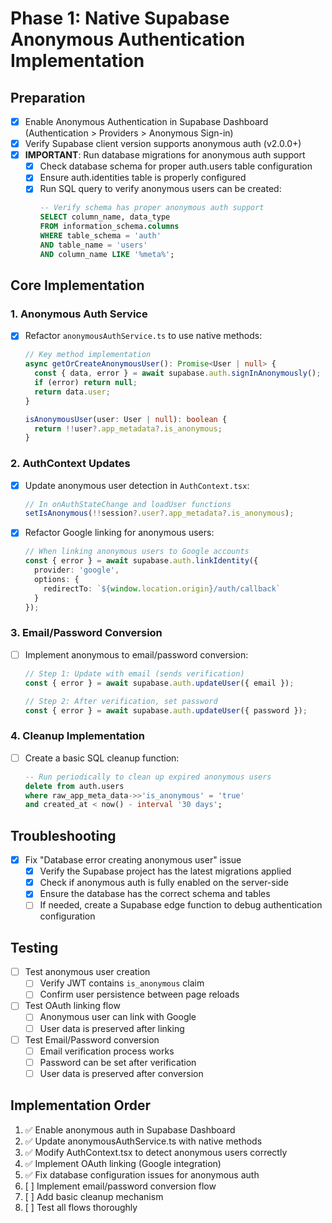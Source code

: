 # Phase 1: Native Supabase Anonymous Authentication Implementation

## Preparation

- [x] Enable Anonymous Authentication in Supabase Dashboard (Authentication > Providers > Anonymous Sign-in)
- [x] Verify Supabase client version supports anonymous auth (v2.0.0+)
- [x] **IMPORTANT**: Run database migrations for anonymous auth support
  - [x] Check database schema for proper auth.users table configuration
  - [x] Ensure auth.identities table is properly configured
  - [x] Run SQL query to verify anonymous users can be created:
    ```sql
    -- Verify schema has proper anonymous auth support
    SELECT column_name, data_type 
    FROM information_schema.columns 
    WHERE table_schema = 'auth' 
    AND table_name = 'users' 
    AND column_name LIKE '%meta%';
    ```

## Core Implementation

### 1. Anonymous Auth Service

- [x] Refactor `anonymousAuthService.ts` to use native methods:
  ```typescript
  // Key method implementation
  async getOrCreateAnonymousUser(): Promise<User | null> {
    const { data, error } = await supabase.auth.signInAnonymously();
    if (error) return null;
    return data.user;
  }
  
  isAnonymousUser(user: User | null): boolean {
    return !!user?.app_metadata?.is_anonymous;
  }
  ```

### 2. AuthContext Updates

- [x] Update anonymous user detection in `AuthContext.tsx`:
  ```typescript
  // In onAuthStateChange and loadUser functions
  setIsAnonymous(!!session?.user?.app_metadata?.is_anonymous);
  ```

- [x] Refactor Google linking for anonymous users:
  ```typescript
  // When linking anonymous users to Google accounts
  const { error } = await supabase.auth.linkIdentity({
    provider: 'google',
    options: {
      redirectTo: `${window.location.origin}/auth/callback`
    }
  });
  ```

### 3. Email/Password Conversion

- [ ] Implement anonymous to email/password conversion:
  ```typescript
  // Step 1: Update with email (sends verification)
  const { error } = await supabase.auth.updateUser({ email });
  
  // Step 2: After verification, set password
  const { error } = await supabase.auth.updateUser({ password });
  ```

### 4. Cleanup Implementation

- [ ] Create a basic SQL cleanup function:
  ```sql
  -- Run periodically to clean up expired anonymous users
  delete from auth.users
  where raw_app_meta_data->>'is_anonymous' = 'true'
  and created_at < now() - interval '30 days';
  ```

## Troubleshooting

- [x] Fix "Database error creating anonymous user" issue
  - [x] Verify the Supabase project has the latest migrations applied
  - [x] Check if anonymous auth is fully enabled on the server-side
  - [x] Ensure the database has the correct schema and tables
  - [ ] If needed, create a Supabase edge function to debug authentication configuration

## Testing

- [ ] Test anonymous user creation
  - [ ] Verify JWT contains `is_anonymous` claim
  - [ ] Confirm user persistence between page reloads

- [ ] Test OAuth linking flow
  - [ ] Anonymous user can link with Google
  - [ ] User data is preserved after linking

- [ ] Test Email/Password conversion
  - [ ] Email verification process works
  - [ ] Password can be set after verification
  - [ ] User data is preserved after conversion

## Implementation Order

1. ✅ Enable anonymous auth in Supabase Dashboard
2. ✅ Update anonymousAuthService.ts with native methods
3. ✅ Modify AuthContext.tsx to detect anonymous users correctly
4. ✅ Implement OAuth linking (Google integration)
5. ✅ Fix database configuration issues for anonymous auth
6. [ ] Implement email/password conversion flow
7. [ ] Add basic cleanup mechanism
8. [ ] Test all flows thoroughly
